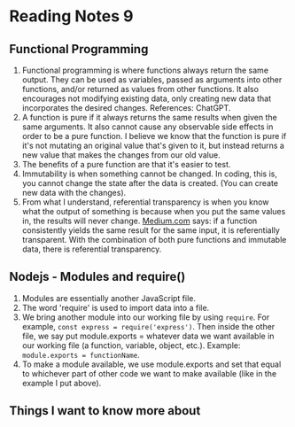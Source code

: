 # Reading Notes 9

## Functional Programming

1. Functional programming is where functions always return the same output. They can be used as variables, passed as arguments into other functions, and/or returned as values from other functions. It also encourages not modifying existing data, only creating new data that incorporates the desired changes. References: ChatGPT.
2. A function is pure if it always returns the same results when given the same arguments. It also cannot cause any observable side effects in order to be a pure function. I believe we know that the function is pure if it's not mutating an original value that's given to it, but instead returns a new value that makes the changes from our old value.
3. The benefits of a pure function are that it's easier to test.
4. Immutability is when something cannot be changed. In coding, this is, you cannot change the state after the data is created. (You can create new data with the changes).
5. From what I understand, referential transparency is when you know what the output of something is because when you put the same values in, the results will never change. [Medium.com](https://medium.com/the-renaissance-developer/concepts-of-functional-programming-in-javascript-6bc84220d2aa) says: if a function consistently yields the same result for the same input, it is referentially transparent. With the combination of both pure functions and immutable data, there is referential transparency.

## Nodejs - Modules and require()

1. Modules are essentially another JavaScript file.
2. The word 'require' is used to import data into a file.
3. We bring another module into our working file by using ``` require ```. For example, ``` const express = require('express') ```. Then inside the other file, we say put module.exports = whatever data we want available in our working file (a function, variable, object, etc.). Example: ``` module.exports = functionName ```.
4. To make a module available, we use module.exports and set that equal to whichever part of other code we want to make available (like in the example I put above).

## Things I want to know more about

